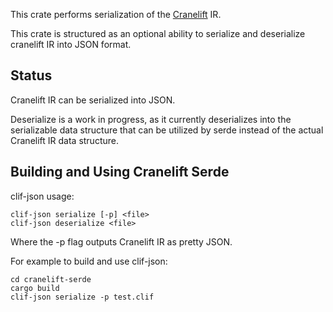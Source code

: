 This crate performs serialization of the
[Cranelift](https://crates.io/crates/cranelift) IR.

This crate is structured as an optional ability to serialize and deserialize
cranelift IR into JSON format.

## Status

Cranelift IR can be serialized into JSON.

Deserialize is a work in progress, as it currently deserializes into the
serializable data structure that can be utilized by serde instead of the actual
Cranelift IR data structure.

## Building and Using Cranelift Serde

clif-json usage:

    clif-json serialize [-p] <file>
    clif-json deserialize <file>

Where the -p flag outputs Cranelift IR as pretty JSON.

For example to build and use clif-json:

```{.sourceCode .sh}
cd cranelift-serde
cargo build
clif-json serialize -p test.clif
```
